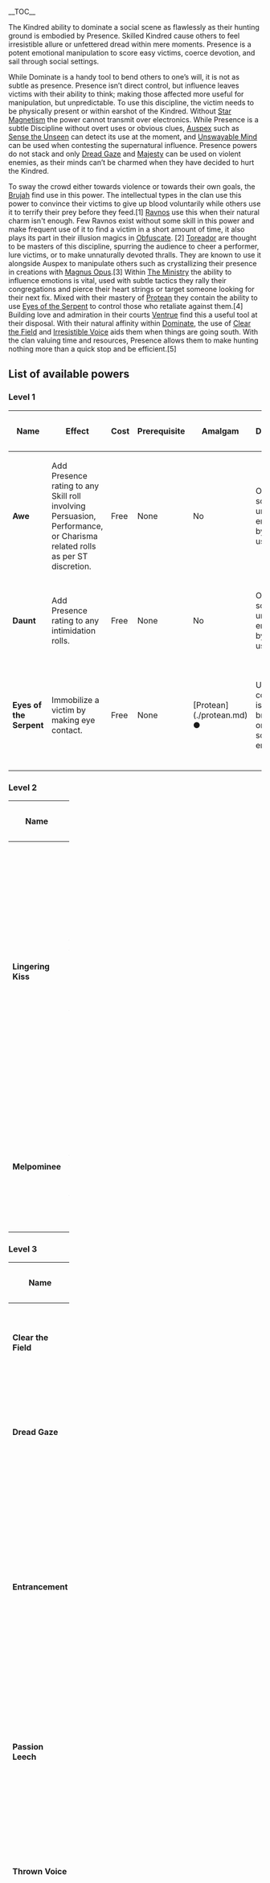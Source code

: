 \_\_TOC\_\_

The Kindred ability to dominate a social scene as flawlessly as their
hunting ground is embodied by Presence. Skilled Kindred cause others to
feel irresistible allure or unfettered dread within mere moments.
Presence is a potent emotional manipulation to score easy victims,
coerce devotion, and sail through social settings.

While Dominate is a handy tool to bend others to one’s will, it is not
as subtle as presence. Presence isn’t direct control, but influence
leaves victims with their ability to think; making those affected more
useful for manipulation, but unpredictable. To use this discipline, the
victim needs to be physically present or within earshot of the Kindred.
Without [Star Magnetism](./presence.md#star-magnetism) the power cannot transmit over
electronics. While Presence is a subtle Discipline without overt uses or
obvious clues,
[Auspex](./auspex.md) such as
[Sense the Unseen](./auspex.md#sense-the-unseen) can detect its use at the
moment, and [Unswayable Mind](./fortitude.md#unswayable-mind) can be used when contesting
the supernatural influence. Presence powers do not stack and only
[Dread Gaze](./presence.md#dread-gaze) and
[Majesty](./presence.md#majesty)
can be used on violent enemies, as their minds can’t be charmed when
they have decided to hurt the Kindred.

To sway the crowd either towards violence or towards their own goals,
the [Brujah](./brujah.md) find use
in this power. The intellectual types in the clan use this power to
convince their victims to give up blood voluntarily while others use it
to terrify their prey before they feed.[1]
[Ravnos](./ravnos.md) use this
when their natural charm isn't enough. Few Ravnos exist without some
skill in this power and make frequent use of it to find a victim in a
short amount of time, it also plays its part in their illusion magics in
[Obfuscate](./obfuscate.md).
[2] [Toreador](./toreador.md)
are thought to be masters of this discipline, spurring the audience to
cheer a performer, lure victims, or to make unnaturally devoted thralls.
They are known to use it alongside Auspex to manipulate others such as
crystallizing their presence in creations with
[Magnus Opus](./presence.md#magnus-opus).[3] Within
[The Ministry](./ministry.md) the ability to influence emotions is vital, used with
subtle tactics they rally their congregations and pierce their heart
strings or target someone looking for their next fix. Mixed with their
mastery of
[Protean](./protean.md) they
contain the ability to use
[Eyes of the Serpent](./presence.md#eyes-of-the-serpent) to control those who
retaliate against them.[4] Building love and admiration in their courts
[Ventrue](./ventrue.md) find this
a useful tool at their disposal. With their natural affinity within
[Dominate](./dominate.md), the
use of [Clear the Field](./presence.md#clear-the-field) and
[Irresistible Voice](./presence.md#irresistible-voice) aids them when things
are going south. With the clan valuing time and resources, Presence
allows them to make hunting nothing more than a quick stop and be
efficient.[5]

## List of available powers

### Level 1

<table>
<colgroup>
<col style="width: 10%" />
<col style="width: 14%" />
<col style="width: 10%" />
<col style="width: 80%" />
<col style="width: 80%" />
<col style="width: 10%" />
<col style="width: 10%" />
<col style="width: 10%" />
<col style="width: 10%" />
<col style="width: 10%" />
</colgroup>
<thead>
<tr>
<th width="10%"><p>Name</p></th>
<th class="unsortable" width="14%"><p>Effect</p></th>
<th class="unsortable" width="10%"><p>Cost</p></th>
<th class="hidem" width="8%"><p>Prerequisite</p></th>
<th class="hidem" width="8%"><p>Amalgam</p></th>
<th width="10%"><p>Duration</p></th>
<th width="10%"><p>Dice pool</p></th>
<th width="10%"><p>Opposing pool</p></th>
<th class="unsortable" width="10%"><p>Additional Notes</p></th>
<th class="hidem" width="10%"><p>Source</p></th>
</tr>
</thead>
<tbody>
<tr>
<td><p><strong>Awe</strong></p></td>
<td><p>Add Presence rating to any Skill roll involving Persuasion,
Performance, or Charisma related rolls as per ST discretion.</p></td>
<td data-sort-value="1"><p>Free</p></td>
<td class="hidem"><p>None</p></td>
<td class="hidem"><p>No</p></td>
<td><p>One scene or until ended by the user</p></td>
<td><p>N/A</p></td>
<td><p>N/A</p></td>
<td><p>Once the power wears off the victim reverts to their original
opinions.</p></td>
<td class="hidem"><p>/ </p>
<ul>
<li><a href="Vampire:_The_Masquerade_Corebook" class="wikilink"
title="Corebook">Corebook</a>, page 267</li>
</ul></td>
</tr>
<tr>
<td><p><strong>Daunt</strong></p></td>
<td><p>Add Presence rating to any intimidation rolls.</p></td>
<td data-sort-value="2"><p>Free</p></td>
<td class="hidem"><p>None</p></td>
<td class="hidem"><p>No</p></td>
<td><p>One scene or until ended by the user</p></td>
<td><p>N/A</p></td>
<td><p>N/A</p></td>
<td><p>Awe and Daunt cannot be used at the same time.</p></td>
<td class="hidem"><p>/ </p>
<ul>
<li><a href="Vampire:_The_Masquerade_Corebook" class="wikilink"
title="Corebook">Corebook</a>, page 267</li>
</ul></td>
</tr>
<tr>
<td><p><strong>Eyes of the Serpent</strong></p></td>
<td><p>Immobilize a victim by making eye contact.</p></td>
<td data-sort-value="3"><p>Free</p></td>
<td class="hidem"><p>None</p></td>
<td class="hidem"><p>[Protean](./protean.md) ●</p></td>
<td><p>Until eye contact is broken or the scene ends</p></td>
<td><p>Charisma + Presence</p></td>
<td><p>Wits + Composure</p></td>
<td><p>A vampire victim can break this by spending Willpower any turn
after the first.</p></td>
<td class="hidem"><p>/ </p>
<ul>
<li><a href="Vampire:_The_Masquerade_Anarch" class="wikilink"
title="Anarch">Anarch</a>, page 185</li>
</ul>
<p><a href="Vampire:_The_Masquerade_Players_Guide" class="wikilink"
title="Players Guide">Players Guide</a>, page 80</p></td>
</tr>
</tbody>
</table>

### Level 2

<table style="width:24%;">
<colgroup>
<col style="width: 1%" />
<col style="width: 1%" />
<col style="width: 1%" />
<col style="width: 8%" />
<col style="width: 8%" />
<col style="width: 1%" />
<col style="width: 1%" />
<col style="width: 1%" />
<col style="width: 1%" />
<col style="width: 1%" />
</colgroup>
<thead>
<tr>
<th width="10%"><p>Name</p></th>
<th class="unsortable" width="14%"><p>Effect</p></th>
<th class="unsortable" width="10%"><p>Cost</p></th>
<th class="hidem" width="8%"><p>Prerequisite</p></th>
<th class="hidem" width="8%"><p>Amalgam</p></th>
<th width="10%"><p>Duration</p></th>
<th width="10%"><p>Dice pool</p></th>
<th width="10%"><p>Opposing pool</p></th>
<th class="unsortable" width="10%"><p>Additional Notes</p></th>
<th class="hidem" width="10%"><p>Source</p></th>
</tr>
</thead>
<tbody>
<tr>
<td><p><strong>Lingering Kiss</strong></p></td>
<td><p>Usable during feedings, the victim gains a bonus to Social
attribute for one night.</p></td>
<td data-sort-value="1"><p>Free</p></td>
<td class="hidem"><p>None</p></td>
<td class="hidem"><p>No</p></td>
<td><p>Number of nights equal to the user's Presence rating</p></td>
<td><p>N/A</p></td>
<td><p>N/A</p></td>
<td><p>A withdrawal follows where the victim takes a penalty equal to
the original bonus when not actively working towards the next fix. It
cannot be used on those under a Blood Bond. Unbondable cannot take this
discipline power. </p></td>
<td class="hidem"><p>/ </p>
<ul>
<li><a href="Vampire:_The_Masquerade_Corebook" class="wikilink"
title="Corebook">Corebook</a>, page 267</li>
<li></li>
<li><a href="Vampire:_The_Masquerade_Companion" class="wikilink"
title="Companion">Companion</a> page 62</li>
</ul></td>
</tr>
<tr>
<td><p><strong>Melpominee</strong></p></td>
<td><p>Use Presence without seeing the target, only having them within
earshot.</p></td>
<td><p>Free</p></td>
<td><p>None</p></td>
<td><p>No</p></td>
<td><p>N/A</p></td>
<td><p>N/A</p></td>
<td><p>N/A</p></td>
<td><p>This works with Awe, Daunt, Dread Gaze, Entrance, and
Majesty.</p></td>
<td><ul>
<li><a href="Vampire:_The_Masquerade_Players_Guide" class="wikilink"
title="Players Guide">Players Guide</a>, page 80</li>
</ul></td>
</tr>
</tbody>
</table>

### Level 3

<table style="width:24%;">
<colgroup>
<col style="width: 1%" />
<col style="width: 1%" />
<col style="width: 1%" />
<col style="width: 8%" />
<col style="width: 8%" />
<col style="width: 1%" />
<col style="width: 1%" />
<col style="width: 1%" />
<col style="width: 1%" />
<col style="width: 1%" />
</colgroup>
<thead>
<tr>
<th width="10%"><p>Name</p></th>
<th class="unsortable" width="14%"><p>Effect</p></th>
<th class="unsortable" width="10%"><p>Cost</p></th>
<th class="hidem" width="8%"><p>Prerequisite</p></th>
<th class="hidem" width="8%"><p>Amalgam</p></th>
<th width="10%"><p>Duration</p></th>
<th width="10%"><p>Dice pool</p></th>
<th width="10%"><p>Opposing pool</p></th>
<th class="unsortable" width="10%"><p>Additional Notes</p></th>
<th class="hidem" width="10%"><p>Source</p></th>
</tr>
</thead>
<tbody>
<tr>
<td><p><strong>Clear the Field</strong></p></td>
<td><p>Clear a space in a calm and orderly manner.</p></td>
<td data-sort-value="1"><p>One Rouse Check</p></td>
<td class="hidem"><p>None</p></td>
<td class="hidem"><p>[Dominate](./dominate.md) ●●●</p></td>
<td><p>N/A</p></td>
<td><p>Composure + Presence</p></td>
<td><p>Wits + Composure</p></td>
<td><p>They can exempt a number of people equal to their Composure.
</p></td>
<td class="hidem"><p>/ </p>
<ul>
<li><a href="Vampire:_The_Masquerade_Fall_of_London" class="wikilink"
title="Fall of London">Fall of London</a>, page 31</li>
</ul></td>
</tr>
<tr>
<td><p><strong>Dread Gaze</strong></p></td>
<td><p>Instill fear into a target to make them flee.</p></td>
<td data-sort-value="2"><p>One Rouse Check</p></td>
<td class="hidem"><p>None</p></td>
<td class="hidem"><p>No</p></td>
<td><p>One turn</p></td>
<td><p>Charisma + Presence</p></td>
<td><p>Composure + Resolve</p></td>
<td><p>A critical win against a vampire victim means the victim makes a
terror Frenzy at difficulty 3.</p></td>
<td class="hidem"><p>/ </p>
<ul>
<li><a href="Vampire:_The_Masquerade_Corebook" class="wikilink"
title="Corebook">Corebook</a>, page 267</li>
</ul></td>
</tr>
<tr>
<td><p><strong>Entrancement</strong></p></td>
<td><p>Influence someone into a star-struck or beguiled state of mind
where they do their best to keep the user happy. Adding their Presence
rating in dice to any social rolls against the victim.</p></td>
<td data-sort-value="3"><p>One Rouse Check</p></td>
<td class="hidem"><p>None</p></td>
<td class="hidem"><p>No</p></td>
<td><p>One hour plus one per point of margin</p></td>
<td><p>Charisma + Presence</p></td>
<td><p>Composure + Wits</p></td>
<td><p>If the request is harmful to the victim or their loved ones, or
opposes their tenets the test must be made again or Entrancement
fails.</p></td>
<td class="hidem"><p>/ </p>
<ul>
<li><a href="Vampire:_The_Masquerade_Corebook" class="wikilink"
title="Corebook">Corebook</a>, page 268</li>
</ul></td>
</tr>
<tr>
<td><p><strong>Passion Leech</strong></p></td>
<td><p>Leech the passion from a mortal target, gaining the benefits of
Humanity 10 temporarily.</p></td>
<td><p>One Rouse Check</p></td>
<td><p>None</p></td>
<td><p>[Auspex](./auspex.md)
●●</p></td>
<td><p>Until Sunset for the vampire, 3 nights for the victim.</p></td>
<td><p>Composure + Auspex</p></td>
<td><p>N/A</p></td>
<td><p>The benefit can be gained only once per night.</p></td>
<td><p><a href="Vampire:_The_Masquerade_Tattered_Façade"
class="wikilink" title="Tattered Façade">Tattered Façade</a>, page
104</p></td>
</tr>
<tr>
<td><p><strong>Thrown Voice</strong></p></td>
<td><p>Throw their voice from any point within sight and leave the voice
there.</p></td>
<td><p>One Rouse Check</p></td>
<td><p>None</p></td>
<td><p>[Auspex](./auspex.md)
●</p></td>
<td><p>One scene</p></td>
<td><p>N/A</p></td>
<td><p>N/A</p></td>
<td><p>A roll is only needed if being used in combination with
Irresistible Voice, Melpominee or similar powers.</p></td>
<td><ul>
<li><a href="Vampire:_The_Masquerade_Players_Guide" class="wikilink"
title="Players Guide">Players Guide</a>, page 80</li>
</ul></td>
</tr>
<tr>
<td></td>
<td></td>
<td></td>
<td></td>
<td></td>
<td></td>
<td></td>
<td></td>
<td></td>
<td></td>
</tr>
<tr>
<td><p><strong>True Love's Face</strong></p></td>
<td><p>The victim will perceive the user as a mortal they have strong
emotional ties with, be it hatred or love.</p></td>
<td data-sort-value="4"><p>One Rouse Check</p></td>
<td class="hidem"><p>None</p></td>
<td class="hidem"><p>[Obfuscate](./obfuscate.md) ●●●</p></td>
<td><p>One scene</p></td>
<td><p>Manipulation + Presence</p></td>
<td><p>Composure + Wits</p></td>
<td><p>Can net stains for the victim if the perceived target is their
touchstone.</p></td>
<td class="hidem"><p>/ </p>
<ul>
<li><a href="Vampire:_The_Masquerade_Cults_of_the_Blood_Gods"
class="wikilink" title="Cults of the Blood Gods">Cults of the Blood
Gods</a>, page 85</li>
</ul></td>
</tr>
</tbody>
</table>

### Level 4

<table style="width:24%;">
<colgroup>
<col style="width: 1%" />
<col style="width: 1%" />
<col style="width: 1%" />
<col style="width: 8%" />
<col style="width: 8%" />
<col style="width: 1%" />
<col style="width: 1%" />
<col style="width: 1%" />
<col style="width: 1%" />
<col style="width: 1%" />
</colgroup>
<thead>
<tr>
<th width="10%"><p>Name</p></th>
<th class="unsortable" width="14%"><p>Effect</p></th>
<th class="unsortable" width="10%"><p>Cost</p></th>
<th class="hidem" width="8%"><p>Prerequisite</p></th>
<th class="hidem" width="8%"><p>Amalgam</p></th>
<th width="10%"><p>Duration</p></th>
<th width="10%"><p>Dice pool</p></th>
<th width="10%"><p>Opposing pool</p></th>
<th class="unsortable" width="10%"><p>Additional Notes</p></th>
<th class="hidem" width="10%"><p>Source</p></th>
</tr>
</thead>
<tbody>
<tr>
<td><p><strong>Inflame Desire</strong></p></td>
<td><p>Boost a victim's current desire, seeking only to satisfy
it</p></td>
<td><p>One Rouse Check</p></td>
<td><p>None</p></td>
<td><p>[Obfuscate](./obfuscate.md) ●</p></td>
<td><p>One scene</p></td>
<td><p>Manipulation + Presence</p></td>
<td><p>Composure + Resolve</p></td>
<td><p>Inflicts the [Need](./compulsion.md#need) Compulsion on the victim</p></td>
<td><p><a href="Vampire:_The_Masquerade_Tattered_Façade"
class="wikilink" title="Tattered Façade">Tattered Façade</a>, page
104</p></td>
</tr>
<tr>
<td><p><strong>Irresistible Voice</strong></p></td>
<td><p>The user's voice alone is enough to use Dominate on a
target.</p></td>
<td data-sort-value="1"><p>No additional cost</p></td>
<td class="hidem"><p>None</p></td>
<td class="hidem"><p>[Dominate](./dominate.md) ●</p></td>
<td><p>Passive</p></td>
<td><p>N/A</p></td>
<td><p>N/A</p></td>
<td><p>Does not work through technology.</p></td>
<td class="hidem"><p>/ </p>
<ul>
<li><a href="Vampire:_The_Masquerade_Corebook" class="wikilink"
title="Corebook">Corebook</a>, page 268</li>
</ul></td>
</tr>
<tr>
<td><p><strong>Magnum Opus</strong></p></td>
<td><p>Infusing Presence into artwork.</p></td>
<td data-sort-value="2"><p>One or more Rouse Checks</p></td>
<td class="hidem"><p>None</p></td>
<td class="hidem"><p>[Auspex](./auspex.md) ●●●</p></td>
<td><p>N/A</p></td>
<td><p>Charisma/Manipulation + Craft</p></td>
<td><p>N/A</p></td>
<td><p>Audiences must roll Composure + Resolve to resist its
effects.</p></td>
<td class="hidem"><p><a
href="Vampire:_The_Masquerade_Winter&#39;s_Teeth" class="wikilink"
title="Winter&#39;s Teeth">Winter's Teeth</a> #3</p></td>
</tr>
<tr>
<td><p><strong>Suffuse the Edifice</strong></p></td>
<td><p>Extend Presence onto a building.</p></td>
<td><p>N/A</p></td>
<td><p>None</p></td>
<td><p>No</p></td>
<td><p>As power transmitted</p></td>
<td><p>As power transmitted</p></td>
<td><p>As power transmitted</p></td>
<td><p>If the vampire is present they become the focus instead of the
building.</p></td>
<td><ul>
<li><a href="Vampire:_The_Masquerade_Players_Guide" class="wikilink"
title="Players Guide">Players Guide</a>, page 80</li>
</ul></td>
</tr>
<tr>
<td><p><strong>Summon</strong></p></td>
<td><p>Call someone to them who has had certain Presence powers used on
them or tasted the user's vitae.</p></td>
<td data-sort-value="3"><p>One Rouse Check</p></td>
<td class="hidem"><p>None</p></td>
<td class="hidem"><p>No</p></td>
<td><p>One night</p></td>
<td><p>Manipulation + Presence</p></td>
<td><p>Composure + Intelligence</p></td>
<td><p>The victim will not physically or financially harm themselves to
reach the user.</p></td>
<td class="hidem"><p>/ </p>
<ul>
<li><a href="Vampire:_The_Masquerade_Corebook" class="wikilink"
title="Corebook">Corebook</a>, page 268</li>
</ul></td>
</tr>
<tr>
<td><p><strong>Wingman</strong></p></td>
<td><p>Extend Presence onto another character to use.</p></td>
<td><p>One Rouse Check plus additional powers</p></td>
<td><p>None</p></td>
<td><p>No</p></td>
<td><p>As power used.</p></td>
<td><p>N/A</p></td>
<td><p>N/A</p></td>
<td><p>The same Presence power used by both does not double the
bonus.</p></td>
<td><ul>
<li><a href="Vampire:_The_Masquerade_Blood_Stained_Love"
class="wikilink" title="Blood Stained Love">Blood Stained Love</a>, page
152</li>
</ul></td>
</tr>
</tbody>
</table>

### Level 5

<table style="width:24%;">
<colgroup>
<col style="width: 1%" />
<col style="width: 1%" />
<col style="width: 1%" />
<col style="width: 8%" />
<col style="width: 8%" />
<col style="width: 1%" />
<col style="width: 1%" />
<col style="width: 1%" />
<col style="width: 1%" />
<col style="width: 1%" />
</colgroup>
<thead>
<tr>
<th width="10%"><p>Name</p></th>
<th class="unsortable" width="14%"><p>Effect</p></th>
<th class="unsortable" width="10%"><p>Cost</p></th>
<th class="hidem" width="8%"><p>Prerequisite</p></th>
<th class="hidem" width="8%"><p>Amalgam</p></th>
<th width="10%"><p>Duration</p></th>
<th width="10%"><p>Dice pool</p></th>
<th width="10%"><p>Opposing pool</p></th>
<th class="unsortable" width="10%"><p>Additional Notes</p></th>
<th class="hidem" width="10%"><p>Source</p></th>
</tr>
</thead>
<tbody>
<tr>
<td><p><strong>Majesty</strong></p></td>
<td><p>Everyone who looks at the user is dumbstruck unable to act in any
way other than self-preservation.</p></td>
<td data-sort-value="1"><p>Two Rouse Checks</p></td>
<td class="hidem"><p>None</p></td>
<td class="hidem"><p>No</p></td>
<td><p>One scene</p></td>
<td><p>Charisma + Presence</p></td>
<td><p>Composure +</p>
<p>Resolve</p></td>
<td><p>A win on the contested roll allows one turn plus one per margin
of freedom.</p></td>
<td class="hidem"><p>/ </p>
<ul>
<li><a href="Vampire:_The_Masquerade_Corebook" class="wikilink"
title="Corebook">Corebook</a>, page 268</li>
</ul></td>
</tr>
<tr>
<td><p><strong>Star Magnetism</strong></p></td>
<td><p>Allows the use of presence through live-feed technology, does not
work on recorded content.</p></td>
<td data-sort-value="2"><p>One additional Rouse Check</p></td>
<td class="hidem"><p>None</p></td>
<td class="hidem"><p>No</p></td>
<td><p>As power used</p></td>
<td><p>N/A</p></td>
<td><p>N/A</p></td>
<td><p>If using [Entrancement](./presence.md#entrancement) the user must speak the targets
name clearly.</p></td>
<td class="hidem"><p>/ </p>
<ul>
<li><a href="Vampire:_The_Masquerade_Corebook" class="wikilink"
title="Corebook">Corebook</a>, page 269</li>
</ul></td>
</tr>
</tbody>
</table>

## Other Amalgams

Below are the amalgams from other Discipline trees that require
Presence;

<table style="width:11%;">
<colgroup>
<col style="width: 1%" />
<col style="width: 1%" />
<col style="width: 1%" />
<col style="width: 1%" />
<col style="width: 2%" />
<col style="width: 1%" />
<col style="width: 1%" />
<col style="width: 1%" />
</colgroup>
<thead>
<tr>
<th class="unsortable" width="1%"></th>
<th width="15%"><p>Name</p></th>
<th width="15%"><p>Power Level</p></th>
<th width="10%"><p>Presence Level Required</p></th>
<th class="unsortable" width="20%"><p>Effect</p></th>
<th class="unsortable" width="12%"><p>Cost</p></th>
<th width="15%"><p>Dice pool</p></th>
<th class="hidem" width="12%"><p>Source</p></th>
</tr>
</thead>
<tbody>
<tr>
<td><figure>
<img src="Obfuscate_symbol.png" title="Obfuscate_symbol.png"
width="42" />
<figcaption>Obfuscate_symbol.png</figcaption>
</figure></td>
<td><p>[<strong>Chimestry</strong>](./obfuscate.md#chimestry)</p></td>
<td><p>[Obfuscate](./obfuscate.md) ●●</p></td>
<td data-sort-value="1"><p>●</p></td>
<td><p>Create brief but realistic hallucinations</p></td>
<td><p>One Rouse Check</p></td>
<td><p>Manipulation + Obfuscate</p></td>
<td class="hidem"><ul>
<li></li>
<li><a href="Vampire:_The_Masquerade_Companion" class="wikilink"
title="Companion">Companion</a>, page 25</li>
</ul>
<ul>
<li></li>
</ul></td>
</tr>
<tr>
<td><figure>
<img src="Dominate_symbol.png" title="Dominate_symbol.png" width="42" />
<figcaption>Dominate_symbol.png</figcaption>
</figure></td>
<td><p><strong>[Implant Suggestion](./dominate.md#implant-suggestion)</strong></p></td>
<td><p>[Dominate](./dominate.md)
●●●●</p></td>
<td><p>●</p></td>
<td><p>Change another’s personality or opinion temporarily.</p></td>
<td><p>One Rouse Check</p></td>
<td><p>Manipulation + Dominate</p></td>
<td><ul>
<li><a href="Vampire:_The_Masquerade_Players_Guide" class="wikilink"
title="Players Guide">Players Guide</a>, page 74</li>
</ul></td>
</tr>
<tr>
<td><figure>
<img src="Obfuscate_symbol.png" title="Obfuscate_symbol.png"
width="42" />
<figcaption>Obfuscate_symbol.png</figcaption>
</figure></td>
<td><p><strong>[Fata Morgana](./obfuscate.md#fata-morgana)</strong></p></td>
<td><p>[Obfuscate](./obfuscate.md) ●●●</p></td>
<td data-sort-value="3"><p>●●</p></td>
<td><p>Elaborate hallucinations</p></td>
<td><p>One Rouse Check</p></td>
<td><p>Manipulation + Obfuscate</p></td>
<td class="hidem"><ul>
<li></li>
<li><a href="Vampire:_The_Masquerade_Companion" class="wikilink"
title="Companion">Companion</a>, page 26</li>
</ul></td>
</tr>
<tr>
<td><figure>
<img src="Potence_symbol.png" title="Potence_symbol.png" width="42" />
<figcaption>Potence_symbol.png</figcaption>
</figure></td>
<td><p><strong>[Spark of Rage](./potence.md#spark-of-rage)</strong></p></td>
<td><p>[Potence](./potence.md)
●●●</p></td>
<td data-sort-value="4"><p>●●●</p></td>
<td><p>Incite anger or frenzy onto onlookers</p></td>
<td><p>One Rouse Check</p></td>
<td><p>Manipulation + Potence</p></td>
<td class="hidem"><ul>
<li><p>/ </p></li>
<li><a href="Vampire:_The_Masquerade_Corebook" class="wikilink"
title="Corebook">Corebook</a>, page 265</li>
</ul></td>
</tr>
</tbody>
</table>

## Gallery

<File:Eyes> of the Serpent example.png|Eyes of the Serpent being used on
Cecily to stop her rampage. Source: World of Darkness: Crimson Thaw,
Issue \#2. <File:Presence> Swansong example.png|Example of Presence
being used. Source: Vampire: The Masquerade Swansong <File:Presence>
Swansong example 2.png|Example of Presence being used. Source: Vampire:
The Masquerade Swansong

## References

<a href="Category:Index" class="wikilink"
title="Category:Index">Category:Index</a>
<a href="Category:Disciplines" class="wikilink"
title="Category:Disciplines">Category:Disciplines</a>

[1] <a href="Vampire:_The_Masquerade_Corebook" class="wikilink"
title="Vampire: The Masquerade Corebook">Vampire: The Masquerade
Corebook</a>, page 67

[2] <a href="Vampire:_The_Masquerade_Companion" class="wikilink"
title="Vampire: The Masquerade Companion">Vampire: The Masquerade
Companion</a>, page 8

[3] <a href="Vampire:_The_Masquerade_Corebook" class="wikilink"
title="Vampire: The Masquerade Corebook">Vampire: The Masquerade
Corebook</a>, page 90

[4] <a href="Vampire:_The_Masquerade_Anarch" class="wikilink"
title="Vampire: The Masquerade Anarch">Vampire: The Masquerade
Anarch</a>, page 184

[5] <a href="Vampire:_The_Masquerade_Corebook" class="wikilink"
title="Vampire: The Masquerade Corebook">Vampire: The Masquerade
Corebook</a>, page 102
